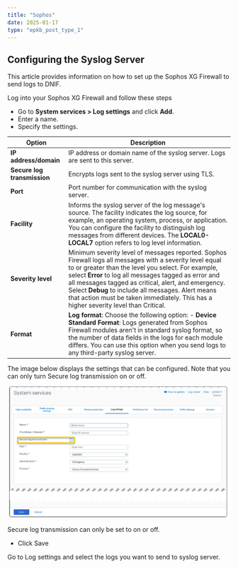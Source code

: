 ```yaml
---
title: "Sophos"
date: 2025-01-17
type: "epkb_post_type_1"
---
```


## **Configuring the Syslog Server**

This article provides information on how to set up the Sophos XG Firewall to send logs to DNIF.

Log into your Sophos XG Firewall and follow these steps

- Go to **System services > Log settings** and click **Add**.
- Enter a name.
- Specify the settings.

| **Option** | **Description** |
| --- | --- |
| **IP address/domain** | IP address or domain name of the syslog server. Logs are sent to this server. |
| **Secure log transmission** | Encrypts logs sent to the syslog server using TLS. |
| **Port** | Port number for communication with the syslog server. |
| **Facility** | Informs the syslog server of the log message's source. The facility indicates the log source, for example, an operating system, process, or application. You can configure the facility to distinguish log messages from different devices. The **LOCAL0-LOCAL7** option refers to log level information. |
| **Severity level** | Minimum severity level of messages reported. Sophos Firewall logs all messages with a severity level equal to or greater than the level you select. For example, select **Error** to log all messages tagged as error and all messages tagged as critical, alert, and emergency. Select **Debug** to include all messages. Alert means that action must be taken immediately. This has a higher severity level than Critical. |
| **Format** | **Log format**: Choose the following option:  - **Device Standard Format**: Logs generated from Sophos Firewall modules aren't in standard syslog format, so the number of data fields in the logs for each module differs. You can use this option when you send logs to any third-party syslog server.   |

The image below displays the settings that can be configured. Note that you can only turn Secure log transmission on or off.

![](./images-sophos/sophos-1.webp)

Secure log transmission can only be set to on or off.

- Click Save

Go to Log settings and select the logs you want to send to syslog server.
